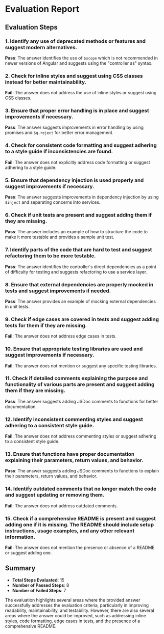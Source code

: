 # Evaluation Report

## Evaluation Steps

### 1. Identify any use of deprecated methods or features and suggest modern alternatives.
**Pass**: The answer identifies the use of `$scope` which is not recommended in newer versions of Angular and suggests using the "controller as" syntax.

### 2. Check for inline styles and suggest using CSS classes instead for better maintainability.
**Fail**: The answer does not address the use of inline styles or suggest using CSS classes.

### 3. Ensure that proper error handling is in place and suggest improvements if necessary.
**Pass**: The answer suggests improvements in error handling by using promises and `$q.reject` for better error management.

### 4. Check for consistent code formatting and suggest adhering to a style guide if inconsistencies are found.
**Fail**: The answer does not explicitly address code formatting or suggest adhering to a style guide.

### 5. Ensure that dependency injection is used properly and suggest improvements if necessary.
**Pass**: The answer suggests improvements in dependency injection by using `$inject` and separating concerns into services.

### 6. Check if unit tests are present and suggest adding them if they are missing.
**Pass**: The answer includes an example of how to structure the code to make it more testable and provides a sample unit test.

### 7. Identify parts of the code that are hard to test and suggest refactoring them to be more testable.
**Pass**: The answer identifies the controller's direct dependencies as a point of difficulty for testing and suggests refactoring to use a service layer.

### 8. Ensure that external dependencies are properly mocked in tests and suggest improvements if needed.
**Pass**: The answer provides an example of mocking external dependencies in unit tests.

### 9. Check if edge cases are covered in tests and suggest adding tests for them if they are missing.
**Fail**: The answer does not address edge cases in tests.

### 10. Ensure that appropriate testing libraries are used and suggest improvements if necessary.
**Fail**: The answer does not mention or suggest any specific testing libraries.

### 11. Check if detailed comments explaining the purpose and functionality of various parts are present and suggest adding them if they are missing.
**Pass**: The answer suggests adding JSDoc comments to functions for better documentation.

### 12. Identify inconsistent commenting styles and suggest adhering to a consistent style guide.
**Fail**: The answer does not address commenting styles or suggest adhering to a consistent style guide.

### 13. Ensure that functions have proper documentation explaining their parameters, return values, and behavior.
**Pass**: The answer suggests adding JSDoc comments to functions to explain their parameters, return values, and behavior.

### 14. Identify outdated comments that no longer match the code and suggest updating or removing them.
**Fail**: The answer does not address outdated comments.

### 15. Check if a comprehensive README is present and suggest adding one if it is missing. The README should include setup instructions, usage examples, and any other relevant information.
**Fail**: The answer does not mention the presence or absence of a README or suggest adding one.

## Summary

- **Total Steps Evaluated**: 15
- **Number of Passed Steps**: 8
- **Number of Failed Steps**: 7

The evaluation highlights several areas where the provided answer successfully addresses the evaluation criteria, particularly in improving readability, maintainability, and testability. However, there are also several areas where the answer could be improved, such as addressing inline styles, code formatting, edge cases in tests, and the presence of a comprehensive README.